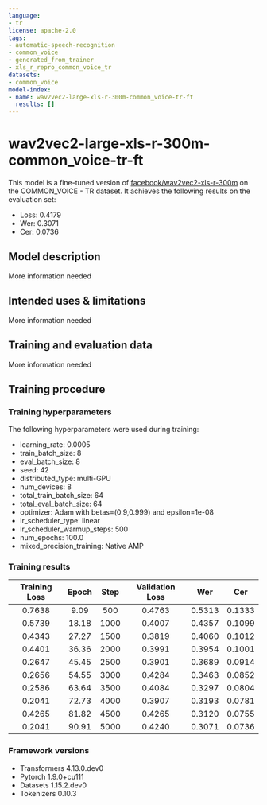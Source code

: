 ```yaml
---
language:
- tr
license: apache-2.0
tags:
- automatic-speech-recognition
- common_voice
- generated_from_trainer
- xls_r_repro_common_voice_tr
datasets:
- common_voice
model-index:
- name: wav2vec2-large-xls-r-300m-common_voice-tr-ft
  results: []
---
```


<!-- This model card has been generated automatically according to the information the Trainer had access to. You
should probably proofread and complete it, then remove this comment. -->

# wav2vec2-large-xls-r-300m-common_voice-tr-ft

This model is a fine-tuned version of [facebook/wav2vec2-xls-r-300m](https://huggingface.co/facebook/wav2vec2-xls-r-300m) on the COMMON_VOICE - TR dataset.
It achieves the following results on the evaluation set:
- Loss: 0.4179
- Wer: 0.3071
- Cer: 0.0736

## Model description

More information needed

## Intended uses & limitations

More information needed

## Training and evaluation data

More information needed

## Training procedure

### Training hyperparameters

The following hyperparameters were used during training:
- learning_rate: 0.0005
- train_batch_size: 8
- eval_batch_size: 8
- seed: 42
- distributed_type: multi-GPU
- num_devices: 8
- total_train_batch_size: 64
- total_eval_batch_size: 64
- optimizer: Adam with betas=(0.9,0.999) and epsilon=1e-08
- lr_scheduler_type: linear
- lr_scheduler_warmup_steps: 500
- num_epochs: 100.0
- mixed_precision_training: Native AMP

### Training results

| Training Loss | Epoch | Step | Validation Loss | Wer    | Cer    |
|:-------------:|:-----:|:----:|:---------------:|:------:|:------:|
| 0.7638        | 9.09  | 500  | 0.4763          | 0.5313 | 0.1333 |
| 0.5739        | 18.18 | 1000 | 0.4007          | 0.4357 | 0.1099 |
| 0.4343        | 27.27 | 1500 | 0.3819          | 0.4060 | 0.1012 |
| 0.4401        | 36.36 | 2000 | 0.3991          | 0.3954 | 0.1001 |
| 0.2647        | 45.45 | 2500 | 0.3901          | 0.3689 | 0.0914 |
| 0.2656        | 54.55 | 3000 | 0.4284          | 0.3463 | 0.0852 |
| 0.2586        | 63.64 | 3500 | 0.4084          | 0.3297 | 0.0804 |
| 0.2041        | 72.73 | 4000 | 0.3907          | 0.3193 | 0.0781 |
| 0.4265        | 81.82 | 4500 | 0.4265          | 0.3120 | 0.0755 |
| 0.2041        | 90.91 | 5000 | 0.4240          | 0.3071 | 0.0736 |


### Framework versions

- Transformers 4.13.0.dev0
- Pytorch 1.9.0+cu111
- Datasets 1.15.2.dev0
- Tokenizers 0.10.3
